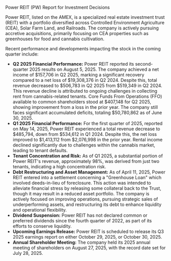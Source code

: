 Power REIT (PW) Report for Investment Decisions

Power REIT, listed on the AMEX, is a specialized real estate investment trust (REIT) with a portfolio diversified across Controlled Environment Agriculture (CEA), Solar Farm Land, and Railroads. The company is actively pursuing accretive acquisitions, primarily focusing on CEA properties such as greenhouses for food and cannabis cultivation.

Recent performance and developments impacting the stock in the coming quarter include:

*   **Q2 2025 Financial Performance:** Power REIT reported its second-quarter 2025 results on August 5, 2025. The company achieved a net income of $157,706 in Q2 2025, marking a significant recovery compared to a net loss of $19,308,376 in Q2 2024. Despite this, total revenue decreased to $506,783 in Q2 2025 from $519,349 in Q2 2024. This revenue decline is attributed to ongoing challenges in collecting rent from cannabis-related tenants. Core Funds From Operations (FFO) available to common shareholders stood at $407,148 for Q2 2025, showing improvement from a loss in the prior year. The company still faces significant accumulated deficits, totaling $50,780,862 as of June 30, 2025.
*   **Q1 2025 Financial Performance:** For the first quarter of 2025, reported on May 14, 2025, Power REIT experienced a total revenue decrease to $485,794, down from $534,612 in Q1 2024. Despite this, the net loss improved to $1,413,112 from $2,076,998 in the prior year. Rental income declined significantly due to challenges within the cannabis market, leading to tenant defaults.
*   **Tenant Concentration and Risk:** As of Q1 2025, a substantial portion of Power REIT's revenue, approximately 98%, was derived from just two tenants, indicating a high concentration risk.
*   **Debt Restructuring and Asset Management:** As of April 11, 2025, Power REIT entered into a settlement concerning a "Greenhouse Loan" which involved deeds-in-lieu of foreclosure. This action was intended to alleviate financial stress by releasing some collateral back to the Trust, though it may result in a reduced asset portfolio. The company is actively focused on improving operations, pursuing strategic sales of underperforming assets, and restructuring its debt to enhance liquidity and operational flexibility.
*   **Dividend Suspension:** Power REIT has not declared common or preferred dividends since the fourth quarter of 2022, as part of its efforts to conserve liquidity.
*   **Upcoming Earnings Release:** Power REIT is scheduled to release its Q3 2025 earnings report on either October 29, 2025, or October 30, 2025.
*   **Annual Shareholder Meeting:** The company held its 2025 annual meeting of shareholders on August 27, 2025, with the record date set for July 28, 2025.